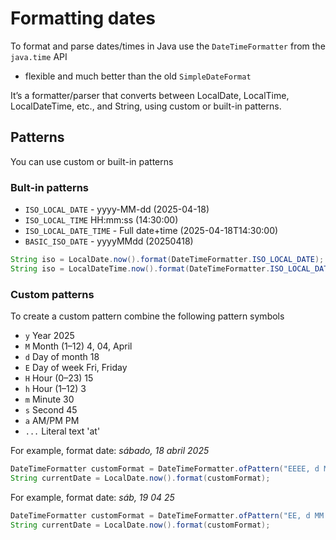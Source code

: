 # Formatting dates

To format and parse dates/times in Java use the `DateTimeFormatter` from the `java.time` API

- flexible and much better than the old `SimpleDateFormat`

It’s a formatter/parser that converts between LocalDate, LocalTime, LocalDateTime, etc., and String, using custom or built-in patterns.

## Patterns

You can use custom or built-in patterns

### Bult-in patterns

- `ISO_LOCAL_DATE` - yyyy-MM-dd (2025-04-18)
- `ISO_LOCAL_TIME` HH:mm:ss (14:30:00)
- `ISO_LOCAL_DATE_TIME` - Full date+time (2025-04-18T14:30:00)
- `BASIC_ISO_DATE` - yyyyMMdd (20250418)

```java
String iso = LocalDate.now().format(DateTimeFormatter.ISO_LOCAL_DATE); // 2025-04-16
String iso = LocalDateTime.now().format(DateTimeFormatter.ISO_LOCAL_DATE_TIME); // 2025-04-16T16:51:28.3933144
```

### Custom patterns

To create a custom pattern combine the following pattern symbols

- `y` Year 2025
- `M` Month (1–12) 4, 04, April
- `d` Day of month 18
- `E` Day of week Fri, Friday
- `H` Hour (0–23) 15
- `h` Hour (1–12) 3
- `m` Minute 30
- `s` Second 45
- `a` AM/PM PM
- `...` Literal text 'at'

For example, format date: _sábado, 18 abril 2025_

```java
DateTimeFormatter customFormat = DateTimeFormatter.ofPattern("EEEE, d MMMM yyyy");
String currentDate = LocalDate.now().format(customFormat);
```

For example, format date: _sáb, 19 04 25_

```java
DateTimeFormatter customFormat = DateTimeFormatter.ofPattern("EE, d MM yy");
String currentDate = LocalDate.now().format(customFormat);
```
